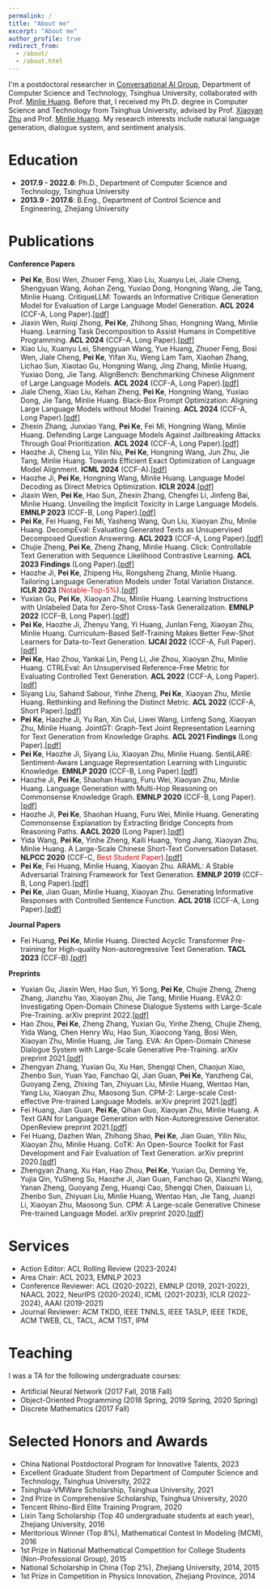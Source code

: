 ```yaml
---
permalink: /
title: "About me"
excerpt: "About me"
author_profile: true
redirect_from: 
  - /about/
  - /about.html
---
```


I'm a postdoctoral researcher in [Conversational AI Group](http://coai.cs.tsinghua.edu.cn/), Department of Computer Science and Technology, Tsinghua University, collaborated with Prof. [Minlie Huang](http://coai.cs.tsinghua.edu.cn/hml). Before that, I received my Ph.D. degree in Computer Science and Technology from Tsinghua University, advised by Prof. [Xiaoyan Zhu](https://www.cs.tsinghua.edu.cn/csen/info/1161/4011.htm) and Prof. [Minlie Huang](http://coai.cs.tsinghua.edu.cn/hml). My research interests include natural language generation, dialogue system, and sentiment analysis.



Education
======
- **2017.9 - 2022.6**:  Ph.D., Department of Computer Science and Technology, Tsinghua University
- **2013.9 - 2017.6**: B.Eng., Department of Control Science and Engineering, Zhejiang University

  

Publications
======
**Conference Papers**

- **Pei Ke**, Bosi Wen, Zhuoer Feng, Xiao Liu, Xuanyu Lei, Jiale Cheng, Shengyuan Wang, Aohan Zeng, Yuxiao Dong, Hongning Wang, Jie Tang, Minlie Huang. CritiqueLLM: Towards an Informative Critique Generation Model for Evaluation of Large Language Model Generation. **ACL 2024** (CCF-A, Long Paper).[[pdf]](https://aclanthology.org/2024.acl-long.704/)
- Jiaxin Wen, Ruiqi Zhong, **Pei Ke**, Zhihong Shao, Hongning Wang, Minlie Huang. Learning Task Decomposition to Assist Humans in Competitive Programming. **ACL 2024** (CCF-A, Long Paper).[[pdf]](https://aclanthology.org/2024.acl-long.629/)
- Xiao Liu, Xuanyu Lei, Shengyuan Wang, Yue Huang, Zhuoer Feng, Bosi Wen, Jiale Cheng, **Pei Ke**, Yifan Xu, Weng Lam Tam, Xiaohan Zhang, Lichao Sun, Xiaotao Gu, Hongning Wang, Jing Zhang, Minlie Huang, Yuxiao Dong, Jie Tang. AlignBench: Benchmarking Chinese Alignment of Large Language Models. **ACL 2024** (CCF-A, Long Paper).[[pdf]](https://aclanthology.org/2024.acl-long.624/)
- Jiale Cheng, Xiao Liu, Kehan Zheng, **Pei Ke**, Hongning Wang, Yuxiao Dong, Jie Tang, Minlie Huang. Black-Box Prompt Optimization: Aligning Large Language Models without Model Training. **ACL 2024** (CCF-A, Long Paper).[[pdf]](https://aclanthology.org/2024.acl-long.176/)
- Zhexin Zhang, Junxiao Yang, **Pei Ke**, Fei Mi, Hongning Wang, Minlie Huang. Defending Large Language Models Against Jailbreaking Attacks Through Goal Prioritization. **ACL 2024** (CCF-A, Long Paper).[[pdf]](https://aclanthology.org/2024.acl-long.481/)
- Haozhe Ji, Cheng Lu, Yilin Niu, **Pei Ke**, Hongning Wang, Jun Zhu, Jie Tang, Minlie Huang. Towards Efficient Exact Optimization of Language Model Alignment. **ICML 2024** (CCF-A).[[pdf]](https://proceedings.mlr.press/v235/ji24c.html)
- Haozhe Ji, **Pei Ke**, Hongning Wang, Minlie Huang. Language Model Decoding as Direct Metrics Optimization. **ICLR 2024**.[[pdf]](https://openreview.net/forum?id=488A64eOf6)
- Jiaxin Wen, **Pei Ke**, Hao Sun, Zhexin Zhang, Chengfei Li, Jinfeng Bai, Minlie Huang. Unveiling the Implicit Toxicity in Large Language Models. **EMNLP 2023** (CCF-B, Long Paper).[[pdf]](https://aclanthology.org/2023.emnlp-main.84/)
- **Pei Ke**, Fei Huang, Fei Mi, Yasheng Wang, Qun Liu, Xiaoyan Zhu, Minlie Huang. DecompEval: Evaluating Generated Texts as Unsupervised Decomposed Question Answering. **ACL 2023** (CCF-A, Long Paper).[[pdf]](https://aclanthology.org/2023.acl-long.539/)
- Chujie Zheng, **Pei Ke**, Zheng Zhang, Minlie Huang. Click: Controllable Text Generation with Sequence Likelihood Contrastive Learning. **ACL 2023 Findings** (Long Paper).[[pdf]](https://aclanthology.org/2023.findings-acl.65/)
- Haozhe Ji, **Pei Ke**, Zhipeng Hu, Rongsheng Zhang, Minlie Huang. Tailoring Language Generation Models under Total Variation Distance. **ICLR 2023** (<font color="#dd0000">Notable-Top-5%</font>).[[pdf]](https://openreview.net/forum?id=VELL0PlWfc)
- Yuxian Gu, **Pei Ke**, Xiaoyan Zhu, Minlie Huang. Learning Instructions with Unlabeled Data for Zero-Shot Cross-Task Generalization. **EMNLP 2022** (CCF-B, Long Paper).[[pdf]](https://aclanthology.org/2022.emnlp-main.105/)
- **Pei Ke**, Haozhe Ji, Zhenyu Yang, Yi Huang, Junlan Feng, Xiaoyan Zhu, Minlie Huang. Curriculum-Based Self-Training Makes Better Few-Shot Learners for Data-to-Text Generation. **IJCAI 2022** (CCF-A, Full Paper).[[pdf]](https://www.ijcai.org/proceedings/2022/0580)
- **Pei Ke**, Hao Zhou, Yankai Lin, Peng Li, Jie Zhou, Xiaoyan Zhu, Minlie Huang. CTRLEval: An Unsupervised Reference-Free Metric for Evaluating Controlled Text Generation. **ACL 2022** (CCF-A, Long Paper).[[pdf]](https://aclanthology.org/2022.acl-long.164/)
- Siyang Liu, Sahand Sabour, Yinhe Zheng, **Pei Ke**, Xiaoyan Zhu, Minlie Huang. Rethinking and Refining the Distinct Metric. **ACL 2022** (CCF-A, Short Paper).[[pdf]](https://aclanthology.org/2022.acl-short.86/) 
- **Pei Ke**, Haozhe Ji, Yu Ran, Xin Cui, Liwei Wang, Linfeng Song, Xiaoyan Zhu, Minlie Huang. JointGT: Graph-Text Joint Representation Learning for Text Generation from Knowledge Graphs. **ACL 2021 Findings** (Long Paper).[[pdf]](https://aclanthology.org/2021.findings-acl.223/) 
- **Pei Ke**, Haozhe Ji, Siyang Liu, Xiaoyan Zhu, Minlie Huang. SentiLARE: Sentiment-Aware Language Representation Learning with Linguistic Knowledge. **EMNLP 2020** (CCF-B, Long Paper).[[pdf]](https://www.aclweb.org/anthology/2020.emnlp-main.567/) 
- Haozhe Ji, **Pei Ke**, Shaohan Huang, Furu Wei, Xiaoyan Zhu, Minlie Huang. Language Generation with Multi-Hop Reasoning on Commonsense Knowledge Graph. **EMNLP 2020** (CCF-B, Long Paper).[[pdf]](https://www.aclweb.org/anthology/2020.emnlp-main.54/) 
- Haozhe Ji, **Pei Ke**, Shaohan Huang, Furu Wei, Minlie Huang. Generating Commonsense Explanation by Extracting Bridge Concepts from Reasoning Paths. **AACL 2020** (Long Paper).[[pdf]](https://www.aclweb.org/anthology/2020.aacl-main.28/) 
- Yida Wang, **Pei Ke**, Yinhe Zheng, Kaili Huang, Yong Jiang, Xiaoyan Zhu, Minlie Huang. A Large-Scale Chinese Short-Text Conversation Dataset. **NLPCC 2020** (CCF-C, <font color="#dd0000">Best Student Paper</font>).[[pdf]](https://arxiv.org/abs/2008.03946)
- **Pei Ke**, Fei Huang, Minlie Huang, Xiaoyan Zhu. ARAML: A Stable Adversarial Training Framework for Text Generation. **EMNLP 2019** (CCF-B, Long Paper).[[pdf]](https://www.aclweb.org/anthology/D19-1436/) 
- **Pei Ke**, Jian Guan, Minlie Huang, Xiaoyan Zhu. Generating Informative Responses with Controlled Sentence Function. **ACL 2018** (CCF-A, Long Paper).[[pdf]](https://www.aclweb.org/anthology/P18-1139/) 

**Journal Papers**

- Fei Huang, **Pei Ke**, Minlie Huang. Directed Acyclic Transformer Pre-training for High-quality Non-autoregressive Text Generation. **TACL 2023** (CCF-B).[[pdf]](https://arxiv.org/abs/2304.11791) 

**Preprints**

- Yuxian Gu, Jiaxin Wen, Hao Sun, Yi Song, **Pei Ke**, Chujie Zheng, Zheng Zhang, Jianzhu Yao, Xiaoyan Zhu, Jie Tang, Minlie Huang. EVA2.0: Investigating Open-Domain Chinese Dialogue Systems with Large-Scale Pre-Training. arXiv preprint 2022.[[pdf]](https://arxiv.org/abs/2203.09313) 
- Hao Zhou, **Pei Ke**, Zheng Zhang, Yuxian Gu, Yinhe Zheng, Chujie Zheng, Yida Wang, Chen Henry Wu, Hao Sun, Xiaocong Yang, Bosi Wen, Xiaoyan Zhu, Minlie Huang, Jie Tang. EVA: An Open-Domain Chinese Dialogue System with Large-Scale Generative Pre-Training. arXiv preprint 2021.[[pdf]](https://arxiv.org/abs/2108.01547) 
- Zhengyan Zhang, Yuxian Gu, Xu Han, Shengqi Chen, Chaojun Xiao, Zhenbo Sun, Yuan Yao, Fanchao Qi, Jian Guan, **Pei Ke**, Yanzheng Cai, Guoyang Zeng, Zhixing Tan, Zhiyuan Liu, Minlie Huang, Wentao Han, Yang Liu, Xiaoyan Zhu, Maosong Sun. CPM-2: Large-scale Cost-effective Pre-trained Language Models. arXiv preprint 2021.[[pdf]](https://arxiv.org/abs/2106.10715) 
- Fei Huang, Jian Guan, **Pei Ke**, Qihan Guo, Xiaoyan Zhu, Minlie Huang. A Text GAN for Language Generation with Non-Autoregressive Generator. OpenReview preprint 2021.[[pdf]](https://openreview.net/forum?id=wOI9hqkvu_)
- Fei Huang, Dazhen Wan, Zhihong Shao, **Pei Ke**, Jian Guan, Yilin Niu, Xiaoyan Zhu, Minlie Huang. CoTK: An Open-Source Toolkit for Fast Development and Fair Evaluation of Text Generation. arXiv preprint 2020.[[pdf]](https://arxiv.org/abs/2002.00583) 
- Zhengyan Zhang, Xu Han, Hao Zhou, **Pei Ke**, Yuxian Gu, Deming Ye, Yujia Qin, YuSheng Su, Haozhe Ji, Jian Guan, Fanchao Qi, Xiaozhi Wang, Yanan Zheng, Guoyang Zeng, Huanqi Cao, Shengqi Chen, Daixuan Li, Zhenbo Sun, Zhiyuan Liu, Minlie Huang, Wentao Han, Jie Tang, Juanzi Li, Xiaoyan Zhu, Maosong Sun. CPM: A Large-scale Generative Chinese Pre-trained Language Model. arXiv preprint 2020.[[pdf]](https://arxiv.org/abs/2012.00413) 



Services
======
- Action Editor: ACL Rolling Review (2023-2024)
- Area Chair: ACL 2023, EMNLP 2023
- Conference Reviewer: ACL (2020-2022), EMNLP (2019, 2021-2022), NAACL 2022, NeurIPS (2020-2024), ICML (2021-2023), ICLR (2022-2024), AAAI (2019-2021)
- Journal Reviewer: ACM TKDD, IEEE TNNLS, IEEE TASLP, IEEE TKDE, ACM TWEB, CL, TACL, ACM TIST, IPM

  

Teaching
======

I was a TA for the following undergraduate courses:
- Artificial Neural Network (2017 Fall, 2018 Fall)
- Object-Oriented Programming (2018 Spring, 2019 Spring, 2020 Spring)
- Discrete Mathematics (2017 Fall)

  

Selected Honors and Awards
======

- China National Postdoctoral Program for Innovative Talents, 2023
- Excellent Graduate Student from Department of Computer Science and Technology, Tsinghua University, 2022
- Tsinghua-VMWare Scholarship, Tsinghua University, 2021
- 2nd Prize in Comprehensive Scholarship, Tsinghua University, 2020
- Tencent Rhino-Bird Elite Training Program, 2020
- Lixin Tang Scholarship (Top 40 undergraduate students at each year), Zhejiang University, 2016
- Meritorious Winner (Top 8%), Mathematical Contest In Modeling (MCM), 2016
- 1st Prize in National Mathematical Competition for College Students (Non-Professional Group), 2015
- National Scholarship in China (Top 2%), Zhejiang University, 2014, 2015
- 1st Prize in Competition in Physics Innovation, Zhejiang Province, 2014

